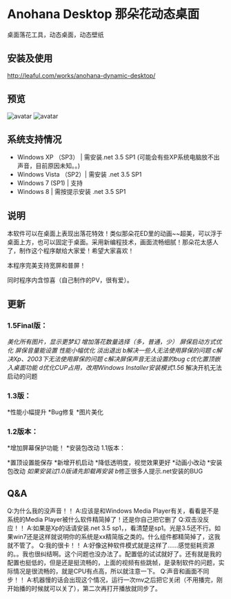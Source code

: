 # Anohana Desktop 那朵花动态桌面

桌面落花工具，动态桌面，动态壁纸

## 安装及使用

http://leaful.com/works/anohana-dynamic-desktop/

## 预览

![avatar](http://alicdn.leaful.com/wp-content/uploads/2011/07/SNAG-2011-9-11-0.29.53.jpg)
![avatar](http://alicdn.leaful.com/wp-content/uploads/2011/07/SNAG-2011-9-11-0.30.13.jpg)

## 系统支持情况

- Windows XP （SP3） | 需安装.net 3.5 SP1 (可能会有些XP系统电脑放不出声音，目前原因未知。。)
- Windows Vista （SP2）| 需安装 .net 3.5 SP1
- Windows 7 (SP1) | 支持
- Windows 8 | 需按提示安装 .net 3.5 SP1

## 说明

本软件可以在桌面上表现出落花特效！类似那朵花ED里的动画~~超美，可以浮于桌面上方，也可以固定于桌面。采用新编程技术，画面流畅细腻！那朵花太感人了，制作这个程序献给大家爱！希望大家喜欢！

本程序完美支持宽屏和普屏！

同时程序内含惊喜（自己制作的PV，很有爱）。

## 更新

### 1.5Final版：

*美化所有图片，显示更梦幻
*增加落花数量选择（多，普通，少）
*屏保启动方式优化
*屏保音量能设置
*性能小幅优化
*淡出退出
b*解决一些人无法使用屏保的问题
c*解决Xp、2003下无法使用屏保的问题
c*解决屏保声音无法设置的bug
c*优化置顶嵌入桌面功能
d*优化CUP占用，改用Windows Installer安装模式1.56* 解决开机无法启动的问题

### 1.3版：

*性能小幅提升
*Bug修复
*图片美化

### 1.2版本：

*增加屏幕保护功能！
*安装包改动
1.1版本：

*置顶设置能保存
*新增开机启动
*降低透明度，视觉效果更好
*动画小改动
*安装包改动
*如果安装过1.0版请先卸载再安装
b*修正很多人提示.net安装的BUG

## Q&A
Q:为什么我的没声音！！
A:应该是和Windows Media Player有关，看看是不是系统的Media Player被什么软件精简掉了！还是你自己把它删了
Q:双击没反应！！
A:如果是Xp的话请安装.net 3.5 sp1，，看清楚是sp1。光是3.5还不行。如果win7还是这样就说明你的系统是xx精简版之类的。什么组件都精简掉了，这我就不管了。
Q:我的很卡！！
A:好像这种软件模式就是这样了……感觉挺耗资源的。。我也很纠结啊。这个问题也没办法了。配置低的试试就好了。还有就是我的配置也挺低的，但是还是挺流畅的，上面的视频有些跳帧，是录制软件的问题，实际情况是很流畅的，就是CPU有点高，所以就注意一下。
Q:声音和画面不同步！！
A:机器慢的话会出现这个情况，运行一次mv之后把它关闭（不用播完，刚开始播的时候就可以关了），第二次再打开播放就同步了。